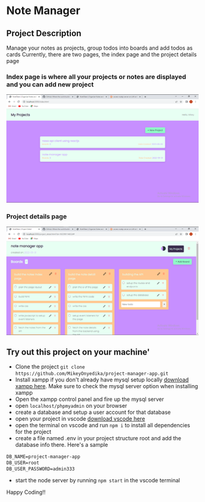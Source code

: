 # Note Manager

## Project Description

Manage your notes as projects, group todos into boards and add todos as cards
Currently, there are two pages, the index page and the project details page

### Index page is where all your projects or notes are displayed and you can add new project

![index page](./public/assets/index.png)

### Project details page

![note in detail](./public/assets/details.png)

## Try out this project on your machine'
- Clone the project
`git clone https://github.com/MikeyOnyedika/project-manager-app.git`
- Install xampp if you don't already have mysql setup locally [download xampp here](https://xampp.org). Make sure to check the mysql server option when installing xampp
- Open the xampp control panel and fire up the mysql server
- open `localhost/phpmyadmin` on your browser
- create a database and setup a user account for that database
- open your project in vscode [download vscode here](https://code.visualstudio.com/)
- open the terminal on vscode and run `npm i` to install all dependencies for the project
- create a file named .env in your project structure root and add the database info there. Here's a sample
```env
DB_NAME=project-manager-app
DB_USER=root
DB_USER_PASSWORD=admin333
```
- start the node server by running
`npm start` in the vscode terminal

Happy Coding!!